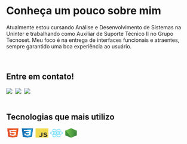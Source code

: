 <!--[![Typing SVG](https://readme-typing-svg.herokuapp.com/?duration=4000&color=%2339FF14&lines=Olá!+Meu+nome+é+Igor+Matheus)](https://github.com/mattigor)-->
<div style="display: inline_block;"><br>
  <h1>Conheça um pouco sobre mim</h1>
  <p>Atualmente estou cursando Análise e Desenvolvimento de Sistemas na Uninter e trabalhando como Auxiliar de Suporte Técnico II no Grupo Tecnoset. Meu foco é na entrega de interfaces funcionais e atraentes, sempre garantido uma boa experiência ao usuário.</p>
</div>
<!-- Contato -->
<div style="display: inline_block;"><br>
  <h2>Entre em contato!</h2>
  <div align="left">
    <a href="mailto:mattigor.impr@gmail.com"><img src="https://img.shields.io/badge/gmail-D14836?&style=for-the-badge&logo=gmail&logoColor=white&link=mailto:mattigor.impr@gmail.com" style="height: 25px;"></a>&nbsp;&nbsp;<a href="https://www.linkedin.com/in/mattigor"><img src="https://img.shields.io/badge/linkedin-%230077B5.svg?&style=for-the-badge&logo=linkedin&logoColor=white&link=mailto:https://www.linkedin.com/in/mattigor/" style="height: 25px;"></a>&nbsp;&nbsp;<a href="https://t.me/mattigor"><img src="https://img.shields.io/badge/Telegram-2CA5E0?style=for-the-badge&logo=telegram&logoColor=white"style="height: 25px;">
    </a>
  </div>
</div>
<!-- Tecnologias -->
<div style="display: inline_block;"><br>
  <h2>Tecnologias que mais utilizo</h2>
  <img align="center" alt="Igor-HTML" height="25" width="35" src="https://github.com/devicons/devicon/blob/master/icons/html5/html5-original.svg">
  <img align="center" alt="Igor-CSS" height="25" width="35" src="https://github.com/devicons/devicon/blob/master/icons/css3/css3-original.svg">
  <img align="center" alt="Igor-Js" height="25" width="35" src="https://github.com/devicons/devicon/blob/master/icons/javascript/javascript-original.svg">
  <img align="center" alt="Igor-React" height="25" width="35" src="https://github.com/devicons/devicon/blob/master/icons/react/react-original.svg">
  <img align="center" alt="Igor-Node" height="25" width="35" src="https://github.com/devicons/devicon/blob/master/icons/nodejs/nodejs-original.svg">
</div>
